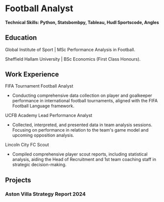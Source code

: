 # Football Analyst

#### Technical Skills: Python, Statsbombpy, Tableau, Hudl Sportscode, Angles

## Education
Global Institute of Sport | MSc Performance Analysis in Football. 

Sheffield Hallam University | BSc Economics (First Class Honours).

## Work Experience
FIFA Tournament Football Analyst
- Conducting comprehensive data collection on player and goalkeeper performance in international football tournaments, aligned with the FIFA Football Language framework.

UCFB Academy Lead Performance Analyst
- Collected, interpreted, and presented data in team analysis sessions. Focusing on performance in relation to the team's game model and upcoming opposition analysis.

Lincoln City FC Scout
- Compiled comprehensive player scout reports, including statistical analysis, aiding the Head of Recruitment and 1st team coaching staff in strategic decision-making.

## Projects
### Aston Villa Strategy Report 2024
